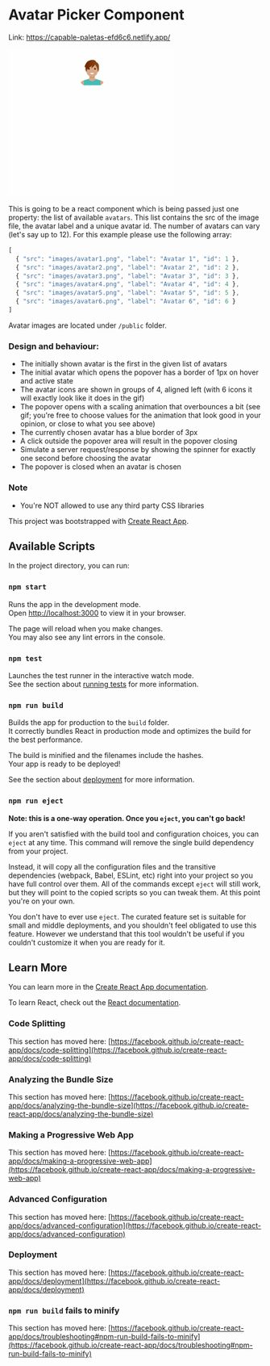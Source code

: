 # Avatar Picker Component

Link: https://capable-paletas-efd6c6.netlify.app/

![](demo.gif)

This is going to be a react component which is being passed just one property: the list of available `avatars`. This list contains the src of the image file, the avatar label and a unique avatar id. The number of avatars can vary (let's say up to 12). For this example please use the following array:
```js
[
  { "src": "images/avatar1.png", "label": "Avatar 1", "id": 1 },
  { "src": "images/avatar2.png", "label": "Avatar 2", "id": 2 },
  { "src": "images/avatar3.png", "label": "Avatar 3", "id": 3 },
  { "src": "images/avatar4.png", "label": "Avatar 4", "id": 4 },
  { "src": "images/avatar5.png", "label": "Avatar 5", "id": 5 },
  { "src": "images/avatar6.png", "label": "Avatar 6", "id": 6 }
]
```
Avatar images are located under `/public` folder.

### Design and behaviour:
- The initially shown avatar is the first in the given list of avatars
- The initial avatar which opens the popover has a border of 1px on hover and active state
- The avatar icons are shown in groups of 4, aligned left (with 6 icons it will exactly look like it does in the gif)
- The popover opens with a scaling animation that overbounces a bit (see gif; you're free to choose values for the animation that look good in your opinion, or close to what you see above)
- The currently chosen avatar has a blue border of 3px
- A click outside the popover area will result in the popover closing
- Simulate a server request/response by showing the spinner for exactly one second before choosing the avatar
- The popover is closed when an avatar is chosen

### Note
- You're NOT allowed to use any third party CSS libraries


This project was bootstrapped with [Create React App](https://github.com/facebook/create-react-app).

## Available Scripts

In the project directory, you can run:

### `npm start`

Runs the app in the development mode.\
Open [http://localhost:3000](http://localhost:3000) to view it in your browser.

The page will reload when you make changes.\
You may also see any lint errors in the console.

### `npm test`

Launches the test runner in the interactive watch mode.\
See the section about [running tests](https://facebook.github.io/create-react-app/docs/running-tests) for more information.

### `npm run build`

Builds the app for production to the `build` folder.\
It correctly bundles React in production mode and optimizes the build for the best performance.

The build is minified and the filenames include the hashes.\
Your app is ready to be deployed!

See the section about [deployment](https://facebook.github.io/create-react-app/docs/deployment) for more information.

### `npm run eject`

**Note: this is a one-way operation. Once you `eject`, you can't go back!**

If you aren't satisfied with the build tool and configuration choices, you can `eject` at any time. This command will remove the single build dependency from your project.

Instead, it will copy all the configuration files and the transitive dependencies (webpack, Babel, ESLint, etc) right into your project so you have full control over them. All of the commands except `eject` will still work, but they will point to the copied scripts so you can tweak them. At this point you're on your own.

You don't have to ever use `eject`. The curated feature set is suitable for small and middle deployments, and you shouldn't feel obligated to use this feature. However we understand that this tool wouldn't be useful if you couldn't customize it when you are ready for it.

## Learn More

You can learn more in the [Create React App documentation](https://facebook.github.io/create-react-app/docs/getting-started).

To learn React, check out the [React documentation](https://reactjs.org/).

### Code Splitting

This section has moved here: [https://facebook.github.io/create-react-app/docs/code-splitting](https://facebook.github.io/create-react-app/docs/code-splitting)

### Analyzing the Bundle Size

This section has moved here: [https://facebook.github.io/create-react-app/docs/analyzing-the-bundle-size](https://facebook.github.io/create-react-app/docs/analyzing-the-bundle-size)

### Making a Progressive Web App

This section has moved here: [https://facebook.github.io/create-react-app/docs/making-a-progressive-web-app](https://facebook.github.io/create-react-app/docs/making-a-progressive-web-app)

### Advanced Configuration

This section has moved here: [https://facebook.github.io/create-react-app/docs/advanced-configuration](https://facebook.github.io/create-react-app/docs/advanced-configuration)

### Deployment

This section has moved here: [https://facebook.github.io/create-react-app/docs/deployment](https://facebook.github.io/create-react-app/docs/deployment)

### `npm run build` fails to minify

This section has moved here: [https://facebook.github.io/create-react-app/docs/troubleshooting#npm-run-build-fails-to-minify](https://facebook.github.io/create-react-app/docs/troubleshooting#npm-run-build-fails-to-minify)
